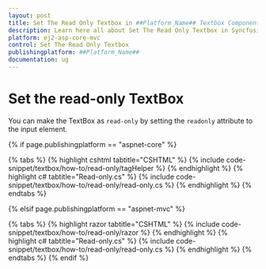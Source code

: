 ```yaml
---
layout: post
title: Set The Read Only Textbox in ##Platform_Name## Textbox Component
description: Learn here all about Set The Read Only Textbox in Syncfusion ##Platform_Name## Textbox component of Syncfusion Essential JS 2 and more.
platform: ej2-asp-core-mvc
control: Set The Read Only Textbox
publishingplatform: ##Platform_Name##
documentation: ug
---
```



# Set the read-only TextBox

You can make the TextBox as `read-only` by setting the `readonly` attribute to the input element.

{% if page.publishingplatform == "aspnet-core" %}

{% tabs %}
{% highlight cshtml tabtitle="CSHTML" %}
{% include code-snippet/textbox/how-to/read-only/tagHelper %}
{% endhighlight %}
{% highlight c# tabtitle="Read-only.cs" %}
{% include code-snippet/textbox/how-to/read-only/read-only.cs %}
{% endhighlight %}
{% endtabs %}

{% elsif page.publishingplatform == "aspnet-mvc" %}

{% tabs %}
{% highlight razor tabtitle="CSHTML" %}
{% include code-snippet/textbox/how-to/read-only/razor %}
{% endhighlight %}
{% highlight c# tabtitle="Read-only.cs" %}
{% include code-snippet/textbox/how-to/read-only/read-only.cs %}
{% endhighlight %}
{% endtabs %}
{% endif %}

